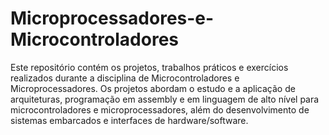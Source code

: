 # Microprocessadores-e-Microcontroladores

Este repositório contém os projetos, trabalhos práticos e exercícios realizados durante a disciplina de Microcontroladores e Microprocessadores. Os projetos abordam o estudo e a aplicação de arquiteturas, programação em assembly e em linguagem de alto nível para microcontroladores e microprocessadores, além do desenvolvimento de sistemas embarcados e interfaces de hardware/software.
